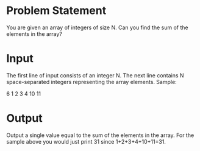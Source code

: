 # Problem Statement

You are given an array of integers of size N. Can you find the sum of the elements in the array?

# Input
The first line of input consists of an integer N. The next line contains N space-separated integers representing the array elements.
Sample:

6
1 2 3 4 10 11
# Output
Output a single value equal to the sum of the elements in the array.
For the sample above you would just print 31 since 1+2+3+4+10+11=31.